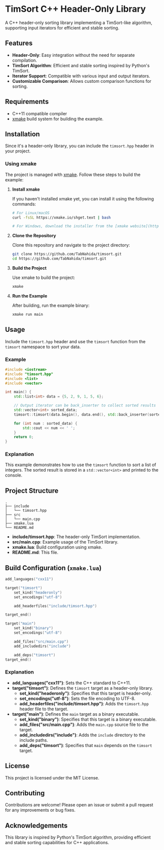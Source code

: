 # TimSort C++ Header-Only Library

A C++ header-only sorting library implementing a TimSort-like algorithm, supporting input iterators for efficient and stable sorting.

## Features

- **Header-Only**: Easy integration without the need for separate compilation.
- **TimSort Algorithm**: Efficient and stable sorting inspired by Python's TimSort.
- **Iterator Support**: Compatible with various input and output iterators.
- **Customizable Comparison**: Allows custom comparison functions for sorting.

## Requirements

- C++11 compatible compiler
- [xmake](https://xmake.io/) build system for building the example.

## Installation

Since it's a header-only library, you can include the `timsort.hpp` header in your project.

### Using xmake

The project is managed with [xmake](https://xmake.io/). Follow these steps to build the example:

1. **Install xmake**

   If you haven't installed xmake yet, you can install it using the following commands:

   ```sh
   # For Linux/macOS
   curl -fsSL https://xmake.io/shget.text | bash

   # For Windows, download the installer from the [xmake website](https://xmake.io/#/guide/installation).
   ```

2. **Clone the Repository**

   Clone this repository and navigate to the project directory:

   ```sh
   git clone https://github.com/TabNahida/timsort.git
   cd https://github.com/TabNahida/timsort.git
   ```

3. **Build the Project**

   Use xmake to build the project:

   ```sh
   xmake
   ```

4. **Run the Example**

   After building, run the example binary:

   ```sh
   xmake run main
   ```

## Usage

Include the `timsort.hpp` header and use the `timsort` function from the `timsort` namespace to sort your data.

### Example

```cpp
#include <iostream>
#include "timsort.hpp"
#include <list>
#include <vector>

int main() {
    std::list<int> data = {5, 2, 9, 1, 5, 6};

    // Output iterator can be back_inserter to collect sorted results
    std::vector<int> sorted_data;
    timsort::timsort(data.begin(), data.end(), std::back_inserter(sorted_data));

    for (int num : sorted_data) {
        std::cout << num << ' ';
    }
    return 0;
}
```

### Explanation

This example demonstrates how to use the `timsort` function to sort a list of integers. The sorted result is stored in a `std::vector<int>` and printed to the console.

## Project Structure

```
.
├── include
│   └── timsort.hpp
├── src
│   └── main.cpp
├── xmake.lua
└── README.md
```

- **include/timsort.hpp**: The header-only TimSort implementation.
- **src/main.cpp**: Example usage of the TimSort library.
- **xmake.lua**: Build configuration using xmake.
- **README.md**: This file.

## Build Configuration (`xmake.lua`)

```lua
add_languages("cxx11")

target("timsort")
    set_kind("headeronly")
    set_encodings("utf-8")

    add_headerfiles("include/timsort.hpp")

target_end()

target("main")
    set_kind("binary")
    set_encodings("utf-8")

    add_files("src/main.cpp")
    add_includedirs("include")

    add_deps("timsort")
target_end()
```

### Explanation

- **add_languages("cxx11")**: Sets the C++ standard to C++11.
- **target("timsort")**: Defines the `timsort` target as a header-only library.
  - **set_kind("headeronly")**: Specifies that this target is header-only.
  - **set_encodings("utf-8")**: Sets the file encoding to UTF-8.
  - **add_headerfiles("include/timsort.hpp")**: Adds the `timsort.hpp` header file to the target.
- **target("main")**: Defines the `main` target as a binary executable.
  - **set_kind("binary")**: Specifies that this target is a binary executable.
  - **add_files("src/main.cpp")**: Adds the `main.cpp` source file to the target.
  - **add_includedirs("include")**: Adds the `include` directory to the include paths.
  - **add_deps("timsort")**: Specifies that `main` depends on the `timsort` target.

## License

This project is licensed under the MIT License.

## Contributing

Contributions are welcome! Please open an issue or submit a pull request for any improvements or bug fixes.

## Acknowledgements

This library is inspired by Python's TimSort algorithm, providing efficient and stable sorting capabilities for C++ applications.